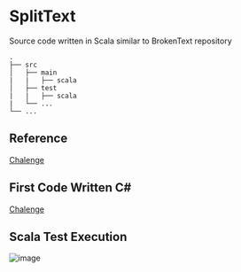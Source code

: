 # SplitText
Source code written in Scala similar to BrokenText repository

    .
    ├── src                
    │   ├── main  
    |   |   ├── scala
    │   ├── test
    |   |   ├── scala
    |   └── ...
    └── ...

## Reference

[Chalenge](https://github.com/VigilTech/backend-challenge)

## First Code Written C#
[Chalenge](https://github.com/leisiamedeiros/BrokenText)

## Scala Test Execution
![image](https://user-images.githubusercontent.com/10652534/179646653-65bc9761-7660-4d0e-b95f-193850a65565.png)

